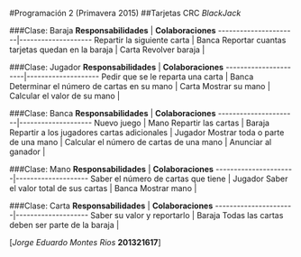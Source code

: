 #Programación 2 (Primavera 2015)
##Tarjetas CRC *BlackJack*

###Clase: Baraja
**Responsabilidades** | **Colaboraciones**
----------------------|--------------------
Repartir la siguiente carta | Banca
Reportar cuantas tarjetas quedan en la baraja | Carta
Revolver baraja | 


###Clase: Jugador
**Responsabilidades** | **Colaboraciones**
----------------------|--------------------
Pedir que se le reparta una carta | Banca
Determinar el número de cartas en su mano | Carta
Mostrar su mano |
Calcular el valor de su mano |

###Clase: Banca
**Responsabilidades** | **Colaboraciones**
----------------------|--------------------
Nuevo juego | Mano
Repartir las cartas | Baraja
Repartir a los jugadores cartas adicionales | Jugador
Mostrar toda o parte de una mano | 
Calcular el número de cartas de una mano | 
Anunciar al ganador | 

###Clase: Mano
**Responsabilidades** | **Colaboraciones**
----------------------|--------------------
Saber el número de cartas que tiene | Jugador
Saber el valor total de sus cartas | Banca
Mostrar mano |

###Clase: Carta
**Responsabilidades** | **Colaboraciones**
----------------------|--------------------
Saber su valor y reportarlo | Baraja
Todas las cartas deben ser parte de la baraja |


[*Jorge Eduardo Montes Rios* **201321617**]